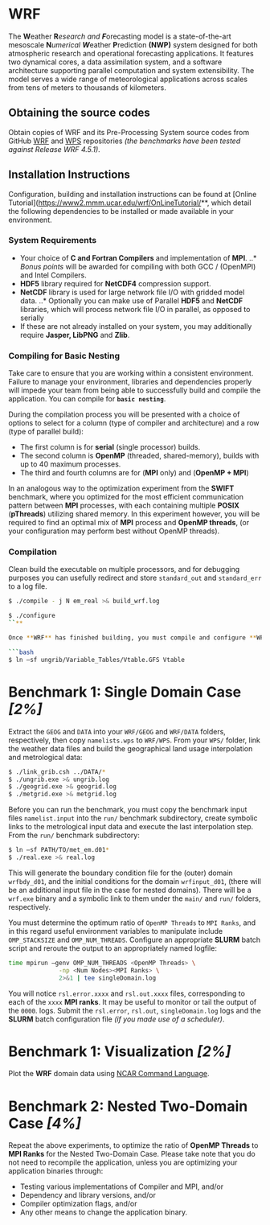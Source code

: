 WRF
======

The **W**eather **R***esearch and **F***orecasting model is a state-of-the-art mesoscale **N***umerical **W***eather **P**rediction **(NWP)** system designed for both atmospheric research and operational forecasting applications. It features two dynamical cores, a data assimilation system, and a software architecture supporting parallel computation and system extensibility. The model serves a wide range of meteorological applications across scales from tens of meters to thousands of kilometers. 

## Obtaining the source codes

Obtain copies of WRF and its Pre-Processing System source codes from GitHub [WRF](https://github.com/wrf-model/WRF) and [WPS](https://github.com/wrf-model/WPS) repositories *(the benchmarks have been tested against Release WRF 4.5.1)*.

## Installation Instructions

Configuration, building and installation instructions can be found at [Online Tutorial](https://www2.mmm.ucar.edu/wrf/OnLineTutorial/**, which detail the following dependencies to be installed or made available in your environment.

### System Requirements

* Your choice of **C and Fortran Compilers** and implementation of **MPI**.
..* *Bonus points* will be awarded for compiling with both GCC / (OpenMPI) and Intel Compilers. 
* **HDF5** library required for **NetCDF4** compression support.
* **NetCDF** library is used for large network file I/O with gridded model data.
..* Optionally you can make use of Parallel **HDF5** and **NetCDF** libraries, which will process network file I/O in parallel, as opposed to serially 
* If these are not already installed on your system, you may additionally require **Jasper, LibPNG** and **Zlib**. 

### Compiling for Basic Nesting

Take care to ensure that you are working within a consistent environment. Failure to manage your environment, libraries and dependencies properly will impede your team from being able to successfully build and compile the application. You can compile for **`basic nesting`**. 

During the compilation process you will be presented with a choice of options to select for a column (type of compiler and architecture) and a row (type of parallel build): 

* The first column is for **serial** (single processor) builds. 
* The second column is **OpenMP** (threaded, shared-memory), builds with up to 40 maximum processes. 
* The third and fourth columns are for (**MPI** only) and (**OpenMP + MPI**) 

In an analogous way to the optimization experiment from the **SWIFT** benchmark, where you optimized for the most efficient communication pattern between **MPI** processes, with each containing multiple **POSIX** (**pThreads**) utilizing shared memory. In this experiment however, you will be required to find an optimal mix of **MPI** process and **OpenMP threads**, (or your configuration may perform best without OpenMP threads). 

### Compilation

Clean build the executable on multiple processors, and for debugging purposes you can usefully redirect and store `standard_out` and `standard_err` to a log file. 

```bash
$ ./compile - j N em_real >& build_wrf.log

$ ./configure
``**

Once **WRF** has finished building, you must compile and configure **WPS**, and from within this subdirectory, you may need to create the following symbolic link:

```bash
$ ln –sf ungrib/Variable_Tables/Vtable.GFS Vtable 
```

# Benchmark 1: Single Domain Case *[2%]*

Extract the `GEOG` and `DATA` into your `WRF/GEOG` and `WRF/DATA` folders, respectively, then copy `namelists.wps` to `WRF/WPS`. From your `WPS/` folder, link the weather data files and build the geographical land usage interpolation and metrological data:

```bash
$ ./link_grib.csh ../DATA/*
$ ./ungrib.exe >& ungrib.log
$ ./geogrid.exe >& geogrid.log
$ ./metgrid.exe >& metgrid.log
```

Before you can run the benchmark, you must copy the benchmark input files `namelist.input` into the `run/` benchmark subdirectory, create symbolic links to the metrological input data and execute the last interpolation step. From the `run/` benchmark subdirectory:

```bash
$ ln –sf PATH/TO/met_em.d01*
$ ./real.exe >& real.log
```

This will generate the boundary condition file for the (outer) domain `wrfbdy_d01`, and the initial conditions for the domain `wrfinput_d01`, (there will be an additional input file in the case for nested domains). There will be a `wrf.exe` binary and a symbolic link to them under the `main/` and `run/` folders, respectively. 

You must determine the optimum ratio of `OpenMP Threads` to `MPI Ranks`, and in this regard useful environment variables to manipulate include `OMP_STACKSIZE` and `OMP_NUM_THREADS`. Configure an appropriate **SLURM** batch script and reroute the output to an appropriately named logfile:

```bash
time mpirun –genv OMP_NUM_THREADS <OpenMP Threads> \
              -np <Num Nodes><MPI Ranks> \
              2>&1 | tee singleDomain.log
```

You will notice `rsl.error.xxxx` and `rsl.out.xxxx` files, corresponding to each of the `xxxx` **MPI ranks**. It may be useful to monitor or tail the output of the `0000`. logs. Submit the `rsl.error`, `rsl.out`, `singleDomain.log` logs and the **SLURM** batch configuration file *(if you made use of a scheduler)*.

# Benchmark 1: Visualization *[2%]*

Plot the **WRF** domain data using [NCAR Command Language](https://www.ncl.ucar.edu/Applications/wrf.shtml).

# Benchmark 2: Nested Two-Domain Case *[4%]*

Repeat the above experiments, to optimize the ratio of **OpenMP Threads** to **MPI Ranks** for the Nested Two-Domain Case. Please take note that you do not need to recompile the application, unless you are optimizing your application binaries through:

* Testing various implementations of Compiler and MPI, and/or
* Dependency and library versions, and/or
* Compiler optimization flags, and/or
* Any other means to change the application binary.
